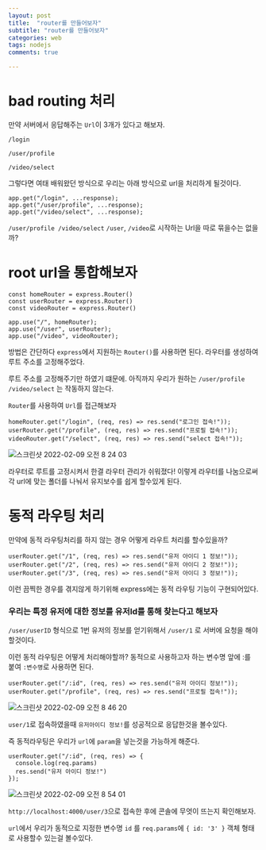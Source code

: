 ```yaml
---
layout: post
title:  "router를 만들어보자"
subtitle: "router를 만들어보자"
categories: web
tags: nodejs
comments: true

---
```


# bad routing 처리

만약 서버에서 응답해주는 `Url`이 3개가 있다고 해보자.

```
/login

/user/profile

/video/select
```

그렇다면 여태 배워왔던 방식으로 우리는 아래 방식으로 url을 처리하게 될것이다.

```
app.get("/login", ...response);
app.get("/user/profile", ...response);
app.get("/video/select", ...response);
```

`/user/profile /video/select` `/user`, `/video`로 시작하는 Url을 따로 묶을수는 없을까?

# root url을 통합해보자

```
const homeRouter = express.Router()
const userRouter = express.Router()
const videoRouter = express.Router()

app.use("/", homeRouter);
app.use("/user", userRouter);
app.use("/video", videoRouter);
```

방법은 간단하다 `express`에서 지원하는 `Router()`를 사용하면 된다. 라우터를 생성하여 루트 주소를 고정해주었다.

루트 주소를 고정해주기만 하였기 떄문에. 아직까지 우리가 원하는 `/user/profile /video/select` 는 작동하지 않는다.

`Router`를 사용하여 `Url`를 접근해보자

```
homeRouter.get("/login", (req, res) => res.send("로그인 접속!"));
userRouter.get("/profile", (req, res) => res.send("프로필 접속!"));
videoRouter.get("/select", (req, res) => res.send("select 접속!"));
```
![스크린샷 2022-02-09 오전 8 24 03](https://user-images.githubusercontent.com/56789064/153092610-4c2984b2-facd-4e54-8a79-c5e2951255da.png)

라우터로 루트를 고정시켜서 한결 라우터 관리가 쉬워졌다! 이렇게 라우터를 나눔으로써 각 url에 맞는 폴더를 나눠서 유지보수를 쉽게 할수있게 된다.

# 동적 라우팅 처리

만약에 동적 라우팅처리를 하지 않는 경우 어떻게 라우트 처리를 할수있을까?

```
userRouter.get("/1", (req, res) => res.send("유저 아이디 1 정보!"));
userRouter.get("/2", (req, res) => res.send("유저 아이디 2 정보!"));
userRouter.get("/3", (req, res) => res.send("유저 아이디 3 정보!"));
```

이런 끔찍한 경우를 겪지않게 하기위해 express에는 동적 라우팅 기능이 구현되어있다.

### 우리는 특정 유저에 대한 정보를 유저Id를 통해 찾는다고 해보자

`/user/userID` 형식으로 1번 유저의 정보를 얻기위해서 `/user/1` 로 서버에 요청을 해야할것이다.

이런 동적 라우팅은 어떻게 처리해야할까? 동적으로 사용하고자 하는 변수명 앞에 :를 붙여 `:변수명`로 사용하면 된다.

```
userRouter.get("/:id", (req, res) => res.send("유저 아이디 정보!"));
userRouter.get("/profile", (req, res) => res.send("프로필 접속!"));
```

![스크린샷 2022-02-09 오전 8 46 20](https://user-images.githubusercontent.com/56789064/153094747-d857b897-ad25-4d35-9818-757eaebf8194.png)

`user/1`로 접속하였을때 `유저아이디 정보!`를 성공적으로 응답한것을 볼수있다.

즉 동적라우팅은 우리가 `url`에 `param`을 넣는것을 가능하게 해준다. 

```
userRouter.get("/:id", (req, res) => {
  console.log(req.params)
  res.send("유저 아이디 정보!")
});
```

![스크린샷 2022-02-09 오전 8 54 01](https://user-images.githubusercontent.com/56789064/153095546-0a09d3c8-f6d9-485e-acbc-55d814157077.png)

`http://localhost:4000/user/3`으로 접속한 후에 콘솔에 무엇이 뜨는지 확인해보자.

`url`에서 우리가 동적으로 지정한 변수명 `id` 를 `req.params`에 `{ id: '3' }` 객체 형태로 사용할수 있는걸 볼수있다.

